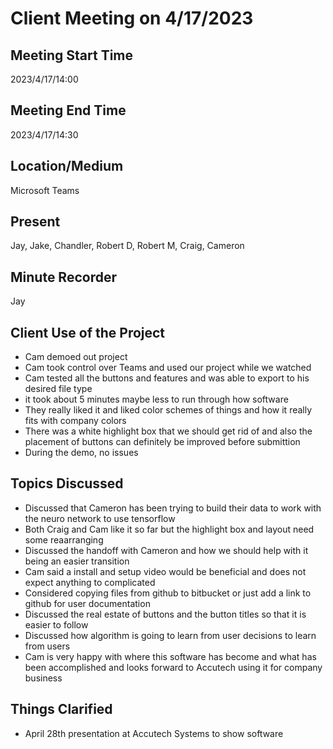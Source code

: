 # Client Meeting on 4/17/2023

## Meeting Start Time

2023/4/17/14:00

## Meeting End Time

2023/4/17/14:30

## Location/Medium

Microsoft Teams

## Present

Jay, Jake, Chandler, Robert D, Robert M, Craig, Cameron

## Minute Recorder

Jay

## Client Use of the Project

* Cam demoed out project
* Cam took control over Teams and used our project while we watched
* Cam tested all the buttons and features and was able to export to his desired file type
* it took about 5 minutes maybe less to run through how software
* They really liked it and liked color schemes of things and how it really fits with company colors
* There was a white highlight box that we should get rid of and also the placement of buttons can definitely be improved before submittion
* During the demo, no issues

## Topics Discussed

* Discussed that Cameron has been trying to build their data to work with the neuro network to use tensorflow
* Both Craig and Cam like it so far but the highlight box and layout need some reaarranging
* Discussed the handoff with Cameron and how we should help with it being an easier transition
* Cam said a install and setup video would be beneficial and does not expect anything to complicated
* Considered copying files from github to bitbucket or just add a link to github for user documentation
* Discussed the real estate of buttons and the button titles so that it is easier to follow
* Discussed how algorithm is going to learn from user decisions to learn from users
* Cam is very happy with where this software has become and what has been accomplished and looks forward to Accutech using it for company business

## Things Clarified

* April 28th presentation at Accutech Systems to show software
